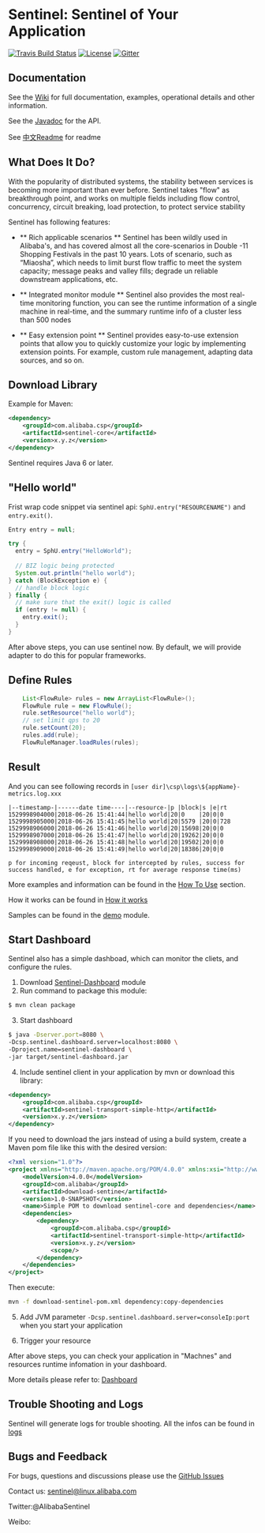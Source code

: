 # Sentinel: Sentinel of Your Application

[![Travis Build Status](https://travis-ci.org/alibaba/Sentinel.svg?branch=master)](https://travis-ci.org/alibaba/Sentinel)
[![License](https://img.shields.io/badge/license-Apache%202-4EB1BA.svg)](https://www.apache.org/licenses/LICENSE-2.0.html)
[![Gitter](https://badges.gitter.im/alibaba/Sentinel.svg)](https://gitter.im/alibaba/Sentinel)

## Documentation

See the [Wiki](https://github.com/alibaba/Sentinel/wiki) for full documentation, examples, operational details and other information.

See the [Javadoc](https://github.com/alibaba/Sentinel/tree/master/doc) for the API.

See [中文Readme](https://github.com/alibaba/Sentinel/wiki/%E4%BB%8B%E7%BB%8D) for readme

## What Does It Do?

With the popularity of distributed systems, the stability between services is becoming more important than ever before. Sentinel takes "flow" as breakthrough point, and works on multiple fields including flow control, concurrency, circuit breaking, load protection, to protect service stability

Sentinel has following features:

* ** Rich applicable scenarios **
Sentinel has been wildly used in Alibaba's, and has covered almost all the core-scenarios in Double -11 Shopping Festivals in the past 10 years. Lots of scenario, such as “Miaosha”, which needs to limit burst flow traffic to meet the system capacity; message peaks and valley fills; degrade un reliable downstream applications, etc.

* ** Integrated monitor module **
Sentinel also provides the most real-time monitoring function, you can see the runtime information of a single machine in real-time, and the summary runtime info of a cluster less than  500 nodes

* ** Easy extension point **
Sentinel provides easy-to-use extension points that allow you to quickly customize your logic by implementing extension points. For example, custom rule management, adapting data sources, and so on.

## Download Library

Example for Maven:

```xml
<dependency>
    <groupId>com.alibaba.csp</groupId>
    <artifactId>sentinel-core</artifactId>
    <version>x.y.z</version>
</dependency>
```

Sentinel requires Java 6 or later.

## "Hello world"

Frist wrap code snippet via sentinel api: `SphU.entry("RESOURCENAME")` and `entry.exit()`. 

```java
Entry entry = null;

try {   
  entry = SphU.entry("HelloWorld");
  
  // BIZ logic being protected
  System.out.println("hello world");
} catch (BlockException e) {
  // handle block logic
} finally {
  // make sure that the exit() logic is called
  if (entry != null) {
    entry.exit();
  }
}
```

After above steps, you can use sentinel now. By default, we will provide adapter to do this for popular frameworks. 

## Define Rules

```java
    List<FlowRule> rules = new ArrayList<FlowRule>();
    FlowRule rule = new FlowRule();
    rule.setResource("hello world");
    // set limit qps to 20
    rule.setCount(20);
    rules.add(rule);
    FlowRuleManager.loadRules(rules);
```


## Result

And you can see following records in `[user dir]\csp\logs\${appName}-metrics.log.xxx`
```
|--timestamp-|------date time----|--resource-|p |block|s |e|rt
1529998904000|2018-06-26 15:41:44|hello world|20|0    |20|0|0
1529998905000|2018-06-26 15:41:45|hello world|20|5579 |20|0|728
1529998906000|2018-06-26 15:41:46|hello world|20|15698|20|0|0
1529998907000|2018-06-26 15:41:47|hello world|20|19262|20|0|0
1529998908000|2018-06-26 15:41:48|hello world|20|19502|20|0|0
1529998909000|2018-06-26 15:41:49|hello world|20|18386|20|0|0

p for incoming reqeust, block for intercepted by rules, success for success handled, e for exception, rt for average response time(ms)

```

More examples and information can be found in the [How To Use](https://github.com/alibaba/Sentinel/wiki/How-to-Use) section.

How it works can be found in [How it works](https://github.com/alibaba/Sentinel/wiki/How-it-works)

Samples can be found in the [demo](https://github.com/alibaba/Sentinel/tree/master/sentinel-demo) module.

## Start Dashboard
Sentinel also has a simple dashboad, which can monitor the cliets, and configure the rules.

1. Download [Sentinel-Dashboard](https://github.com/alibaba/Sentinel/tree/master/sentinel-dashboard) module
2. Run command to package this module:

```bash
$ mvn clean package
```

3. Start dashboard

```bash
$ java -Dserver.port=8080 \
-Dcsp.sentinel.dashboard.server=localhost:8080 \
-Dproject.name=sentinel-dashboard \
-jar target/sentinel-dashboard.jar
```

4. Include sentinel client in your application by mvn or download this library:

```xml
<dependency>
    <groupId>com.alibaba.csp</groupId>
    <artifactId>sentinel-transport-simple-http</artifactId>
    <version>x.y.z</version>
</dependency>
```

If you need to download the jars instead of using a build system, create a Maven pom file like this with the desired version:

```xml
<?xml version="1.0"?>
<project xmlns="http://maven.apache.org/POM/4.0.0" xmlns:xsi="http://www.w3.org/2001/XMLSchema-instance" xsi:schemaLocation="http://maven.apache.org/POM/4.0.0 http://maven.apache.org/xsd/maven-4.0.0.xsd">
    <modelVersion>4.0.0</modelVersion>
    <groupId>com.alibaba</groupId>
    <artifactId>download-sentine</artifactId>
    <version>1.0-SNAPSHOT</version>
    <name>Simple POM to download sentinel-core and dependencies</name>
    <dependencies>
        <dependency>
            <groupId>com.alibaba.csp</groupId>
            <artifactId>sentinel-transport-simple-http</artifactId>
            <version>x.y.z</version>
            <scope/>
        </dependency>
    </dependencies>
</project>
```

Then execute:

```bash
mvn -f download-sentinel-pom.xml dependency:copy-dependencies
```
5. Add JVM parameter `-Dcsp.sentinel.dashboard.server=consoleIp:port` when you start your application

6. Trigger your resource

After above steps, you can check your application in "Machnes" and resources runtime infomation in your dashboard.

More details please refer to: [Dashboard](https://github.com/alibaba/Sentinel/wiki/%E6%8E%A7%E5%88%B6%E5%8F%B0)

## Trouble Shooting and Logs

Sentinel will generate logs for trouble shooting. All the infos can be found in  [logs](https://github.com/alibaba/Sentinel/wiki/Logs)

## Bugs and Feedback

For bugs, questions and discussions please use the [GitHub Issues](https://github.com/alibaba/sentinel/issues)

Contact us: sentinel@linux.alibaba.com

Twitter:@AlibabaSentinel

Weibo:
